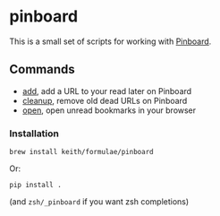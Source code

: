 # pinboard

This is a small set of scripts for working with
[Pinboard](https://pinboard.in/).

## Commands

- [add](https://github.com/keith/pinboard/blob/master/src/pinboard-add),
  add a URL to your read later on Pinboard
- [cleanup](https://github.com/keith/pinboard/blob/master/src/pinboard-cleanup),
  remove old dead URLs on Pinboard
- [open](https://github.com/keith/pinboard/blob/master/src/pinboard-open),
  open unread bookmarks in your browser

### Installation

```
brew install keith/formulae/pinboard
```

Or:

```
pip install .
```

(and `zsh/_pinboard` if you want zsh completions)
